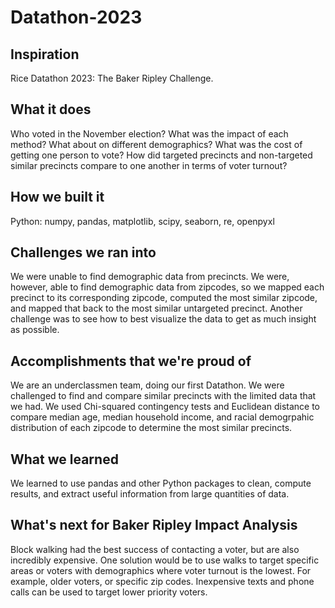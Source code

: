 # Datathon-2023
## Inspiration
Rice Datathon 2023: The Baker Ripley Challenge.

## What it does
Who voted in the November election? What was the impact of each method? What about on different demographics? What was the cost of getting one person to vote? How did targeted precincts and non-targeted similar precincts compare to one another in terms of voter turnout?

## How we built it
Python: numpy, pandas, matplotlib, scipy, seaborn, re, openpyxl

## Challenges we ran into
We were unable to find demographic data from precincts. We were, however, able to find demographic data from zipcodes, so we mapped each precinct to its corresponding zipcode, computed the most similar zipcode, and mapped that back to the most similar untargeted precinct. Another challenge was to see how to best visualize the data to get as much insight as possible.

## Accomplishments that we're proud of
We are an underclassmen team, doing our first Datathon. We were challenged to find and compare similar precincts with the limited data that we had. We used Chi-squared contingency tests and Euclidean distance to compare median age, median household income, and racial demogrpahic distribution of each zipcode to determine the most similar precincts.

## What we learned
We learned to use pandas and other Python packages to clean, compute results, and extract useful information from large quantities of data.

## What's next for Baker Ripley Impact Analysis
Block walking had the best success of contacting a voter, but are also incredibly expensive. One solution would be to use walks to target specific areas or voters with demographics where voter turnout is the lowest. For example, older voters, or specific zip codes. Inexpensive texts and phone calls can be used to target lower priority voters.
